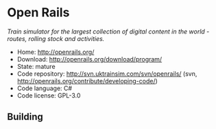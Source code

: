 # Open Rails

_Train simulator for the largest collection of digital content in the world - routes, rolling stock and activities._

- Home: http://openrails.org/
- Download: http://openrails.org/download/program/
- State: mature
- Code repository: http://svn.uktrainsim.com/svn/openrails/ (svn, http://openrails.org/contribute/developing-code/)
- Code language: C#
- Code license: GPL-3.0

## Building

